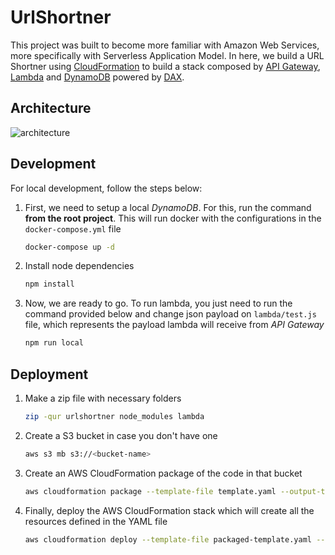 # UrlShortner

This project was built to become more familiar with Amazon Web Services, more specifically with Serverless Application Model. In here, we build a URL Shortner using [CloudFormation](https://aws.amazon.com/cloudformation/) to build a stack composed by [API Gateway](https://aws.amazon.com/api-gateway/), [Lambda](https://aws.amazon.com/lambda/) and [DynamoDB](https://aws.amazon.com/dynamodb/) powered by [DAX](https://aws.amazon.com/dynamodb/dax/).

## Architecture

![architecture](https://d2908q01vomqb2.cloudfront.net/887309d048beef83ad3eabf2a79a64a389ab1c9f/2018/04/19/Arch-Diagram.jpg)


## Development

For local development, follow the steps below:

1. First, we need to setup a local *DynamoDB*. For this, run the command **from the root project**. This will run docker with the configurations in the `docker-compose.yml` file
    ```bash
    docker-compose up -d
    ```
2. Install node dependencies
    ```bash
    npm install
    ```
3. Now, we are ready to go. To run lambda, you just need to run the command provided below and change json payload on `lambda/test.js` file, which represents the payload lambda will receive from *API Gateway*
    ```bash
    npm run local
    ```

## Deployment

1. Make a zip file with necessary folders
    ```bash
    zip -qur urlshortner node_modules lambda
    ```
2. Create a S3 bucket in case you don't have one
    ```bash
    aws s3 mb s3://<bucket-name>
    ```
3. Create an AWS CloudFormation package of the code in that bucket
    ```bash
    aws cloudformation package --template-file template.yaml --output-template-file packaged-template.yaml --s3-bucket <bucket-name>
    ```
4. Finally, deploy the AWS CloudFormation stack which will create all the resources defined in the YAML file
    ```bash
    aws cloudformation deploy --template-file packaged-template.yaml --stack-name urlshortner
    ```
